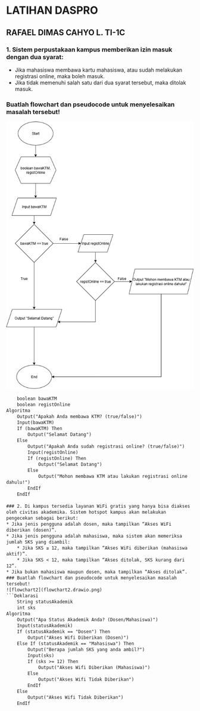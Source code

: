 # LATIHAN DASPRO
## RAFAEL DIMAS CAHYO L. TI-1C

### 1. Sistem perpustakaan kampus memberikan izin masuk dengan dua syarat:
* Jika mahasiswa membawa kartu mahasiswa, atau sudah melakukan registrasi
online, maka boleh masuk.
* Jika tidak memenuhi salah satu dari dua syarat tersebut, maka ditolak masuk.
### Buatlah flowchart dan pseudocode untuk menyelesaikan masalah tersebut!
![flowchart1](flowchart1.drawio.png)
```Deklarasi
    boolean bawaKTM
    boolean registOnline
Algoritma
    Output("Apakah Anda membawa KTM? (true/false)")
    Input(bawaKTM)
    If (bawaKTM) Then
        Output("Selamat Datang")
    Else
        Output("Apakah Anda sudah registrasi online? (true/false)")
        Input(registOnline)
        If (registOnline) Then
            Output("Selamat Datang")
        Else
            Output("Mohon membawa KTM atau lakukan registrasi online dahulu!")
        EndIf
    EndIf

### 2. Di kampus tersedia layanan WiFi gratis yang hanya bisa diakses oleh civitas akademika. Sistem hotspot kampus akan melakukan pengecekan sebagai berikut:
* Jika jenis pengguna adalah dosen, maka tampilkan “Akses WiFi diberikan (dosen)”. 
* Jika jenis pengguna adalah mahasiswa, maka sistem akan memeriksa jumlah SKS yang diambil:
    * Jika SKS ≥ 12, maka tampilkan “Akses WiFi diberikan (mahasiswa aktif)”. 
    * Jika SKS < 12, maka tampilkan “Akses ditolak, SKS kurang dari 12”.
* Jika bukan mahasiswa maupun dosen, maka tampilkan “Akses ditolak”.
### Buatlah flowchart dan pseudocode untuk menyelesaikan masalah tersebut!
![flowchart2](flowchart2.drawio.png)
```Deklarasi
    String statusAkademik
    int sks
Algoritma
    Output("Apa Status Akademik Anda? (Dosen/Mahasiswa)")
    Input(statusAkademik)
    If (statusAkademik == "Dosen") Then
        Output("Akses Wifi Diberikan (Dosen)")
    Else If (statusAkademik == "Mahasiswa") Then
        Output("Berapa jumlah SKS yang anda ambil?")
        Input(sks)
        If (sks >= 12) Then
            Output("Akses Wifi Diberikan (Mahasiswa)")
        Else
            Output("Akses Wifi Tidak Diberikan")
        EndIf
    Else
        Output("Akses Wifi Tidak Diberikan")
    EndIf

